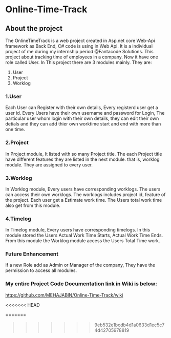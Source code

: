 # Online-Time-Track



## About the project

The OnlineTimeTrack is a web project created in Asp.net core Web-Api framework  as Back End, C# code is using in Web Api. 
It is a individual project of me during my internship period @Fantacode Solutions. This project about tracking time of employees
in a company. Now it have one role called User. In This project there are 3 modules mainly. They are:

1. User 
2. Project
3. Worklog


### 1.User

Each User can Register with their own details, Every registerd user get a user id. Every Users have their own username and password for Login,
The particular user whom login with their own details, they can edit their own detials and they can add thier own worktime start and end with
more than one time.


### 2.Project

In Project module, It listed with so many Project title. The each Project title have different features
they are listed in the next module. that is, worklog module. They are assigned to every user.


### 3.Worklog

In Worklog module, Every users have corresponding worklogs. The users can access their own worklogs. The worklogs includes project id, feature of the project.
Each user get a Estimate work time. The Users total work time also get from this module.

### 4.Timelog

In Timelog module, Every users have corresponding timelogs. In this module stored the Users Actual Work Time Starts, Actual Work Time Ends. From this module the Worklog module access the Users Total Time work.




 



### Future Enhancement

If a new Role add as Admin or Manager of the company, They have the permission to access all modules.





### My entire Project Code Documentation link in Wiki is below:

https://github.com/MEHAJABIN/Online-Time-Track/wiki




<<<<<<< HEAD







=======
>>>>>>> 9eb532e1bcdb4d1a0633d1ec5c74d42705978819
